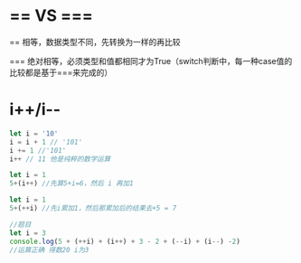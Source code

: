 # == VS ===
== 相等，数据类型不同，先转换为一样的再比较

=== 绝对相等，必须类型和值都相同才为True（switch判断中，每一种case值的比较都是基于===来完成的）

# i++/i--
```js
let i = '10'
i = i + 1 // '101'
i += 1 //'101'
i++ // 11 他是纯粹的数学运算
```
```js
let i = 1
5+(i++) //先算5+i=6，然后 i 再加1

let i = 1
5+(++i) //先i累加1，然后那累加后的结果去+5 = 7

//题目
let i = 3
console.log(5 + (++i) + (i++) + 3 - 2 + (--i) + (i--) -2)
//运算正确 得数20 i为3
```

